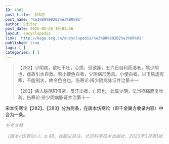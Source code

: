 ```yaml
---
ID: 4302
post_title: 【282】
post_name: '%e3%80%90282%e3%80%91'
author: Editor
post_date: 2025-05-26 19:02:56
layout: encyclopedia
link: 'http://kege.org.cn/encyclopedia/%e3%80%90282%e3%80%91'
published: true
tags: [ ]
categories: [ ]
---
```

<blockquote>【282】少阴病，欲吐不吐，心烦，但欲寐，五六日自利而渴者，属少阴也，虚故引水自救。若小便色白者，少阴病形悉具。小便白者，以下焦虚有寒，不能制水，故令色白也。伤寒论·辨少阴病脉证并治第十一

【283】病人脉阴阳俱紧，反汗出者，亡阳也，此属少阴，法当咽痛而复吐利。伤寒论·辨少阴病脉证并治第十一</blockquote>
宋本伤寒论【282】、【283】分为两条，在唐本伤寒论（即千金翼方收录内容）中合为一条。

<em><span style="color: #999999;">参考文献</span></em>

<em><span style="color: #999999;">《唐本&lt;伤寒论&gt;》，p.48，钱超尘校注，北京科学技术出版社，2020年3月第1版</span></em>

&nbsp;